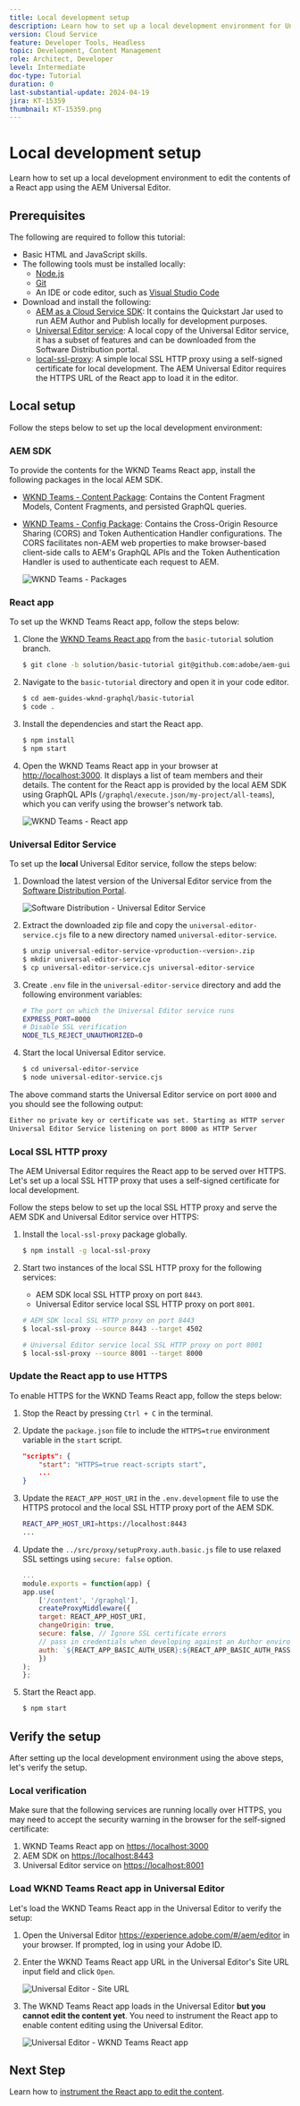 ```yaml
---
title: Local development setup
description: Learn how to set up a local development environment for Universal Editor so you can edit the content of a sample React app.
version: Cloud Service
feature: Developer Tools, Headless
topic: Development, Content Management
role: Architect, Developer
level: Intermediate
doc-type: Tutorial
duration: 0
last-substantial-update: 2024-04-19
jira: KT-15359
thumbnail: KT-15359.png
---
```


# Local development setup

Learn how to set up a local development environment to edit the contents of a React app using the AEM Universal Editor.

## Prerequisites

The following are required to follow this tutorial:

- Basic HTML and JavaScript skills.
- The following tools must be installed locally:
    - [Node.js](https://nodejs.org/en/download/)
    - [Git](https://git-scm.com/downloads)
    - An IDE or code editor, such as [Visual Studio Code](https://code.visualstudio.com/)
- Download and install the following:
    - [AEM as a Cloud Service SDK](https://experienceleague.adobe.com/en/docs/experience-manager-learn/cloud-service/local-development-environment-set-up/aem-runtime#download-the-aem-as-a-cloud-service-sdk): It contains the Quickstart Jar used to run AEM Author and Publish locally for development purposes.
    - [Universal Editor service](https://experienceleague.adobe.com/en/docs/experience-cloud/software-distribution/home): A local copy of the Universal Editor service, it has a subset of features and can be downloaded from the Software Distribution portal.
    - [local-ssl-proxy](https://www.npmjs.com/package/local-ssl-proxy#local-ssl-proxy): A simple local SSL HTTP proxy using a self-signed certificate for local development. The AEM Universal Editor requires the HTTPS URL of the React app to load it in the editor.

## Local setup

Follow the steps below to set up the local development environment:

### AEM SDK

To provide the contents for the WKND Teams React app, install the following packages in the local AEM SDK.

- [WKND Teams - Content Package](./assets/basic-tutorial-solution.content.zip): Contains the Content Fragment Models, Content Fragments, and persisted GraphQL queries.
- [WKND Teams - Config Package](./assets/basic-tutorial-solution.ui.config.zip): Contains the Cross-Origin Resource Sharing (CORS) and Token Authentication Handler configurations. The CORS facilitates non-AEM web properties to make browser-based client-side calls to AEM's GraphQL APIs and the Token Authentication Handler is used to authenticate each request to AEM.

    ![WKND Teams - Packages](./assets/wknd-teams-packages.png)

### React app

To set up the WKND Teams React app, follow the steps below:

1. Clone the [WKND Teams React app](https://github.com/adobe/aem-guides-wknd-graphql/tree/solution/basic-tutorial) from the `basic-tutorial` solution branch.

    ```bash
    $ git clone -b solution/basic-tutorial git@github.com:adobe/aem-guides-wknd-graphql.git
    ```

1. Navigate to the `basic-tutorial` directory and open it in your code editor.

    ```bash
    $ cd aem-guides-wknd-graphql/basic-tutorial
    $ code .
    ```

1. Install the dependencies and start the React app.

    ```bash
    $ npm install
    $ npm start
    ```

1. Open the WKND Teams React app in your browser at [http://localhost:3000](http://localhost:3000). It displays a list of team members and their details. The content for the React app is provided by the local AEM SDK using GraphQL APIs (`/graphql/execute.json/my-project/all-teams`), which you can verify using the browser's network tab.

    ![WKND Teams - React app](./assets/wknd-teams-react-app.png)

### Universal Editor Service

To set up the **local** Universal Editor service, follow the steps below:

1. Download the latest version of the Universal Editor service from the [Software Distribution Portal](https://experience.adobe.com/downloads).

    ![Software Distribution - Universal Editor Service](./assets/universal-editor-service.png)

1. Extract the downloaded zip file and copy the `universal-editor-service.cjs` file to a new directory named `universal-editor-service`.

    ```bash
    $ unzip universal-editor-service-vproduction-<version>.zip
    $ mkdir universal-editor-service
    $ cp universal-editor-service.cjs universal-editor-service
    ```

1. Create `.env` file in the `universal-editor-service` directory and add the following environment variables:

    ```bash
    # The port on which the Universal Editor service runs
    EXPRESS_PORT=8000
    # Disable SSL verification
    NODE_TLS_REJECT_UNAUTHORIZED=0
    ```

1. Start the local Universal Editor service.

    ```bash    
    $ cd universal-editor-service
    $ node universal-editor-service.cjs
    ```

The above command starts the Universal Editor service on port `8000` and you should see the following output:

```bash
Either no private key or certificate was set. Starting as HTTP server
Universal Editor Service listening on port 8000 as HTTP Server
```

### Local SSL HTTP proxy

The AEM Universal Editor requires the React app to be served over HTTPS. Let's set up a local SSL HTTP proxy that uses a self-signed certificate for local development. 

Follow the steps below to set up the local SSL HTTP proxy and serve the AEM SDK and Universal Editor service over HTTPS:

1. Install the `local-ssl-proxy` package globally.

    ```bash
    $ npm install -g local-ssl-proxy
    ```

1. Start two instances of the local SSL HTTP proxy for the following services:

    - AEM SDK local SSL HTTP proxy on port `8443`.
    - Universal Editor service local SSL HTTP proxy on port `8001`.
    
    ```bash
    # AEM SDK local SSL HTTP proxy on port 8443
    $ local-ssl-proxy --source 8443 --target 4502

    # Universal Editor service local SSL HTTP proxy on port 8001
    $ local-ssl-proxy --source 8001 --target 8000
    ```

### Update the React app to use HTTPS

To enable HTTPS for the WKND Teams React app, follow the steps below:

1. Stop the React by pressing `Ctrl + C` in the terminal.
1. Update the `package.json` file to include the `HTTPS=true` environment variable in the `start` script.

    ```json
    "scripts": {
        "start": "HTTPS=true react-scripts start",
        ...
    }
    ```

1. Update the `REACT_APP_HOST_URI` in the `.env.development` file to use the HTTPS protocol and the local SSL HTTP proxy port of the AEM SDK.

    ```bash
    REACT_APP_HOST_URI=https://localhost:8443
    ...
    ```

1. Update the `../src/proxy/setupProxy.auth.basic.js` file to use relaxed SSL settings using `secure: false` option.

    ```javascript
    ...
    module.exports = function(app) {
    app.use(
        ['/content', '/graphql'],
        createProxyMiddleware({
        target: REACT_APP_HOST_URI,
        changeOrigin: true,
        secure: false, // Ignore SSL certificate errors
        // pass in credentials when developing against an Author environment
        auth: `${REACT_APP_BASIC_AUTH_USER}:${REACT_APP_BASIC_AUTH_PASS}`
        })
    );
    };
    ```

1. Start the React app.

    ```bash
    $ npm start
    ```

## Verify the setup

After setting up the local development environment using the above steps, let's verify the setup.

### Local verification

Make sure that the following services are running locally over HTTPS, you may need to accept the security warning in the browser for the self-signed certificate:

1. WKND Teams React app on [https://localhost:3000](https://localhost:3000)
1. AEM SDK on [https://localhost:8443](https://localhost:8443)
1. Universal Editor service on [https://localhost:8001](https://localhost:8001)

### Load WKND Teams React app in Universal Editor

Let's load the WKND Teams React app in the Universal Editor to verify the setup:

1. Open the Universal Editor https://experience.adobe.com/#/aem/editor in your browser. If prompted, log in using your Adobe ID.

1. Enter the WKND Teams React app URL in the Universal Editor's Site URL input field and click `Open`.

    ![Universal Editor - Site URL](./assets/universal-editor-site-url.png)

1. The WKND Teams React app loads in the Universal Editor **but you cannot edit the content yet**. You need to instrument the React app to enable content editing using the Universal Editor.

    ![Universal Editor - WKND Teams React app](./assets/universal-editor-wknd-teams.png)


## Next Step

Learn how to [instrument the React app to edit the content](./instrument-to-edit-content.md).
